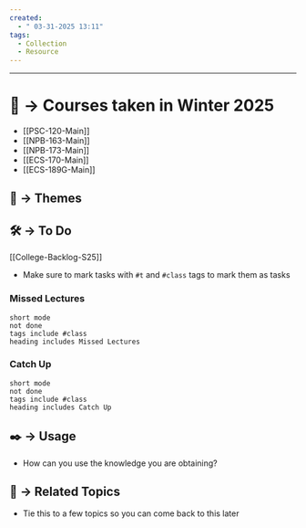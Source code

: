 ```yaml
---
created:
  - " 03-31-2025 13:11"
tags:
  - Collection
  - Resource
---
```


---


# 📗 -> Courses taken in Winter 2025
- [[PSC-120-Main]]
- [[NPB-163-Main]]
- [[NPB-173-Main]]
- [[ECS-170-Main]]
- [[ECS-189G-Main]]


## 📌 -> Themes



## 🛠️ -> To Do
[[College-Backlog-S25]]
- Make sure to mark tasks with `#t` and `#class` tags to mark them as tasks

### Missed Lectures
```tasks
short mode
not done
tags include #class
heading includes Missed Lectures
```
### Catch Up
```tasks
short mode
not done
tags include #class
heading includes Catch Up
```


## ✒️ -> Usage
- How can you use the knowledge you are obtaining?


## 🔗 -> Related Topics
- Tie this to a few topics so you can come back to this later

